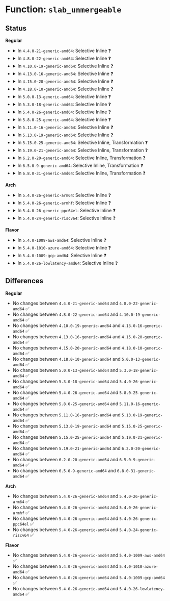 # Function: <code>slab_unmergeable</code>

## Status
<b>Regular</b>
<ul>
<li>
<details>
<summary>In <code>4.4.0-21-generic-amd64</code>: Selective Inline ❓</summary>

```c
int slab_unmergeable(struct kmem_cache * s)
```

```json
{
  "name": "slab_unmergeable",
  "collision_type": "Unique Global",
  "inline_type": "Selective",
  "funcs": [
    {
      "addr": 18446744071580632496,
      "name": "slab_unmergeable",
      "external": true,
      "loc": "mm/slab_common.c:228",
      "file": "mm/slab_common.c",
      "inline": "not declared, inlined",
      "caller_inline": [],
      "caller_func": [
        "mm/slab_common.c:find_mergeable",
        "mm/slub.c:sysfs_slab_add"
      ]
    }
  ],
  "symbols": [
    {
      "addr": 18446744071580632496,
      "name": "slab_unmergeable",
      "section": ".text",
      "bind": "STB_GLOBAL",
      "size": 60
    }
  ]
}
```
</details>
</li>
<li>
<details>
<summary>In <code>4.8.0-22-generic-amd64</code>: Selective Inline ❓</summary>

```c
int slab_unmergeable(struct kmem_cache * s)
```

```json
{
  "name": "slab_unmergeable",
  "collision_type": "Unique Global",
  "inline_type": "Selective",
  "funcs": [
    {
      "addr": 18446744071580735072,
      "name": "slab_unmergeable",
      "external": true,
      "loc": "mm/slab_common.c:233",
      "file": "mm/slab_common.c",
      "inline": "not declared, inlined",
      "caller_inline": [],
      "caller_func": [
        "mm/slab_common.c:find_mergeable",
        "mm/slub.c:sysfs_slab_add"
      ]
    }
  ],
  "symbols": [
    {
      "addr": 18446744071580735072,
      "name": "slab_unmergeable",
      "section": ".text",
      "bind": "STB_GLOBAL",
      "size": 60
    }
  ]
}
```
</details>
</li>
<li>
<details>
<summary>In <code>4.10.0-19-generic-amd64</code>: Selective Inline ❓</summary>

```c
int slab_unmergeable(struct kmem_cache * s)
```

```json
{
  "name": "slab_unmergeable",
  "collision_type": "Unique Global",
  "inline_type": "Selective",
  "funcs": [
    {
      "addr": 18446744071580800816,
      "name": "slab_unmergeable",
      "external": true,
      "loc": "mm/slab_common.c:233",
      "file": "mm/slab_common.c",
      "inline": "not declared, inlined",
      "caller_inline": [],
      "caller_func": [
        "mm/slab_common.c:find_mergeable",
        "mm/slub.c:sysfs_slab_add"
      ]
    }
  ],
  "symbols": [
    {
      "addr": 18446744071580800816,
      "name": "slab_unmergeable",
      "section": ".text",
      "bind": "STB_GLOBAL",
      "size": 60
    }
  ]
}
```
</details>
</li>
<li>
<details>
<summary>In <code>4.13.0-16-generic-amd64</code>: Selective Inline ❓</summary>

```c
int slab_unmergeable(struct kmem_cache * s)
```

```json
{
  "name": "slab_unmergeable",
  "collision_type": "Unique Global",
  "inline_type": "Selective",
  "funcs": [
    {
      "addr": 18446744071580841168,
      "name": "slab_unmergeable",
      "external": true,
      "loc": "mm/slab_common.c:264",
      "file": "mm/slab_common.c",
      "inline": "not declared, inlined",
      "caller_inline": [],
      "caller_func": [
        "mm/slab_common.c:find_mergeable",
        "mm/slub.c:sysfs_slab_add"
      ]
    }
  ],
  "symbols": [
    {
      "addr": 18446744071580841168,
      "name": "slab_unmergeable",
      "section": ".text",
      "bind": "STB_GLOBAL",
      "size": 60
    }
  ]
}
```
</details>
</li>
<li>
<details>
<summary>In <code>4.15.0-20-generic-amd64</code>: Selective Inline ❓</summary>

```c
int slab_unmergeable(struct kmem_cache * s)
```

```json
{
  "name": "slab_unmergeable",
  "collision_type": "Unique Global",
  "inline_type": "Selective",
  "funcs": [
    {
      "addr": 18446744071580931856,
      "name": "slab_unmergeable",
      "external": true,
      "loc": "mm/slab_common.c:273",
      "file": "mm/slab_common.c",
      "inline": "not declared, inlined",
      "caller_inline": [],
      "caller_func": [
        "mm/slab_common.c:find_mergeable",
        "mm/slub.c:sysfs_slab_add"
      ]
    }
  ],
  "symbols": [
    {
      "addr": 18446744071580931856,
      "name": "slab_unmergeable",
      "section": ".text",
      "bind": "STB_GLOBAL",
      "size": 59
    }
  ]
}
```
</details>
</li>
<li>
<details>
<summary>In <code>4.18.0-10-generic-amd64</code>: Selective Inline ❓</summary>

```c
int slab_unmergeable(struct kmem_cache * s)
```

```json
{
  "name": "slab_unmergeable",
  "collision_type": "Unique Global",
  "inline_type": "Selective",
  "funcs": [
    {
      "addr": 18446744071581067920,
      "name": "slab_unmergeable",
      "external": true,
      "loc": "mm/slab_common.c:293",
      "file": "mm/slab_common.c",
      "inline": "not declared, inlined",
      "caller_inline": [],
      "caller_func": [
        "mm/slab_common.c:find_mergeable",
        "mm/slub.c:sysfs_slab_add"
      ]
    }
  ],
  "symbols": [
    {
      "addr": 18446744071581067920,
      "name": "slab_unmergeable",
      "section": ".text",
      "bind": "STB_GLOBAL",
      "size": 69
    }
  ]
}
```
</details>
</li>
<li>
<details>
<summary>In <code>5.0.0-13-generic-amd64</code>: Selective Inline ❓</summary>

```c
int slab_unmergeable(struct kmem_cache * s)
```

```json
{
  "name": "slab_unmergeable",
  "collision_type": "Unique Global",
  "inline_type": "Selective",
  "funcs": [
    {
      "addr": 18446744071581145712,
      "name": "slab_unmergeable",
      "external": true,
      "loc": "mm/slab_common.c:293",
      "file": "mm/slab_common.c",
      "inline": "not declared, inlined",
      "caller_inline": [],
      "caller_func": [
        "mm/slab_common.c:find_mergeable",
        "mm/slub.c:sysfs_slab_add"
      ]
    }
  ],
  "symbols": [
    {
      "addr": 18446744071581145712,
      "name": "slab_unmergeable",
      "section": ".text",
      "bind": "STB_GLOBAL",
      "size": 69
    }
  ]
}
```
</details>
</li>
<li>
<details>
<summary>In <code>5.3.0-18-generic-amd64</code>: Selective Inline ❓</summary>

```c
int slab_unmergeable(struct kmem_cache * s)
```

```json
{
  "name": "slab_unmergeable",
  "collision_type": "Unique Global",
  "inline_type": "Selective",
  "funcs": [
    {
      "addr": 18446744071581212336,
      "name": "slab_unmergeable",
      "external": true,
      "loc": "mm/slab_common.c:308",
      "file": "mm/slab_common.c",
      "inline": "not declared, inlined",
      "caller_inline": [],
      "caller_func": [
        "mm/slab_common.c:find_mergeable",
        "mm/slub.c:sysfs_slab_add"
      ]
    }
  ],
  "symbols": [
    {
      "addr": 18446744071581212336,
      "name": "slab_unmergeable",
      "section": ".text",
      "bind": "STB_GLOBAL",
      "size": 69
    }
  ]
}
```
</details>
</li>
<li>
<details>
<summary>In <code>5.4.0-26-generic-amd64</code>: Selective Inline ❓</summary>

```c
int slab_unmergeable(struct kmem_cache * s)
```

```json
{
  "name": "slab_unmergeable",
  "collision_type": "Unique Global",
  "inline_type": "Selective",
  "funcs": [
    {
      "addr": 18446744071581270848,
      "name": "slab_unmergeable",
      "external": true,
      "loc": "mm/slab_common.c:309",
      "file": "mm/slab_common.c",
      "inline": "not declared, inlined",
      "caller_inline": [],
      "caller_func": [
        "mm/slab_common.c:find_mergeable",
        "mm/slub.c:sysfs_slab_add"
      ]
    }
  ],
  "symbols": [
    {
      "addr": 18446744071581270848,
      "name": "slab_unmergeable",
      "section": ".text",
      "bind": "STB_GLOBAL",
      "size": 69
    }
  ]
}
```
</details>
</li>
<li>
<details>
<summary>In <code>5.8.0-25-generic-amd64</code>: Selective Inline ❓</summary>

```c
int slab_unmergeable(struct kmem_cache * s)
```

```json
{
  "name": "slab_unmergeable",
  "collision_type": "Unique Global",
  "inline_type": "Selective",
  "funcs": [
    {
      "addr": 18446744071581461126,
      "name": "slab_unmergeable",
      "external": true,
      "loc": "mm/slab_common.c:309",
      "file": "mm/slab_common.c",
      "inline": "not declared, inlined",
      "caller_inline": [
        "mm/slab_common.c:find_mergeable",
        "mm/slab_common.c:find_mergeable"
      ],
      "caller_func": [
        "mm/slub.c:sysfs_slab_add"
      ]
    }
  ],
  "symbols": [
    {
      "addr": 18446744071581460864,
      "name": "slab_unmergeable",
      "section": ".text",
      "bind": "STB_GLOBAL",
      "size": 74
    }
  ]
}
```
</details>
</li>
<li>
<details>
<summary>In <code>5.11.0-16-generic-amd64</code>: Selective Inline ❓</summary>

```c
int slab_unmergeable(struct kmem_cache * s)
```

```json
{
  "name": "slab_unmergeable",
  "collision_type": "Unique Global",
  "inline_type": "Selective",
  "funcs": [
    {
      "addr": 18446744071581502233,
      "name": "slab_unmergeable",
      "external": true,
      "loc": "mm/slab_common.c:166",
      "file": "mm/slab_common.c",
      "inline": "not declared, inlined",
      "caller_inline": [
        "mm/slab_common.c:find_mergeable",
        "mm/slab_common.c:find_mergeable"
      ],
      "caller_func": [
        "mm/slub.c:sysfs_slab_add"
      ]
    }
  ],
  "symbols": [
    {
      "addr": 18446744071581502000,
      "name": "slab_unmergeable",
      "section": ".text",
      "bind": "STB_GLOBAL",
      "size": 64
    }
  ]
}
```
</details>
</li>
<li>
<details>
<summary>In <code>5.13.0-19-generic-amd64</code>: Selective Inline ❓</summary>

```c
int slab_unmergeable(struct kmem_cache * s)
```

```json
{
  "name": "slab_unmergeable",
  "collision_type": "Unique Global",
  "inline_type": "Selective",
  "funcs": [
    {
      "addr": 18446744071581524424,
      "name": "slab_unmergeable",
      "external": true,
      "loc": "mm/slab_common.c:174",
      "file": "mm/slab_common.c",
      "inline": "not declared, inlined",
      "caller_inline": [
        "mm/slab_common.c:find_mergeable",
        "mm/slab_common.c:find_mergeable"
      ],
      "caller_func": [
        "mm/slub.c:sysfs_slab_add"
      ]
    }
  ],
  "symbols": [
    {
      "addr": 18446744071581524192,
      "name": "slab_unmergeable",
      "section": ".text",
      "bind": "STB_GLOBAL",
      "size": 64
    }
  ]
}
```
</details>
</li>
<li>
<details>
<summary>In <code>5.15.0-25-generic-amd64</code>: Selective Inline, Transformation ❓</summary>

```c
int slab_unmergeable(struct kmem_cache * s)
```

```json
{
  "name": "slab_unmergeable",
  "collision_type": "Unique Global",
  "inline_type": "Selective",
  "funcs": [
    {
      "addr": 18446744071581786204,
      "name": "slab_unmergeable",
      "external": true,
      "loc": "mm/slab_common.c:174",
      "file": "mm/slab_common.c",
      "inline": "not declared, inlined",
      "caller_inline": [
        "mm/slab_common.c:find_mergeable",
        "mm/slab_common.c:find_mergeable"
      ],
      "caller_func": [
        "mm/slub.c:sysfs_slab_add"
      ]
    }
  ],
  "symbols": [
    {
      "addr": 18446744071592195056,
      "name": "slab_unmergeable.cold",
      "section": ".text",
      "bind": "STB_LOCAL",
      "size": 21
    },
    {
      "addr": 18446744071581785888,
      "name": "slab_unmergeable",
      "section": ".text",
      "bind": "STB_GLOBAL",
      "size": 91
    }
  ]
}
```
</details>
</li>
<li>
<details>
<summary>In <code>5.19.0-21-generic-amd64</code>: Selective Inline, Transformation ❓</summary>

```c
int slab_unmergeable(struct kmem_cache * s)
```

```json
{
  "name": "slab_unmergeable",
  "collision_type": "Unique Global",
  "inline_type": "Selective",
  "funcs": [
    {
      "addr": 18446744071582171197,
      "name": "slab_unmergeable",
      "external": true,
      "loc": "mm/slab_common.c:166",
      "file": "mm/slab_common.c",
      "inline": "not declared, inlined",
      "caller_inline": [],
      "caller_func": [
        "mm/slab_common.c:find_mergeable",
        "mm/slub.c:sysfs_slab_add"
      ]
    }
  ],
  "symbols": [
    {
      "addr": 18446744071593971623,
      "name": "slab_unmergeable.cold",
      "section": ".text",
      "bind": "STB_LOCAL",
      "size": 21
    },
    {
      "addr": 18446744071582171120,
      "name": "slab_unmergeable",
      "section": ".text",
      "bind": "STB_GLOBAL",
      "size": 115
    }
  ]
}
```
</details>
</li>
<li>
<details>
<summary>In <code>6.2.0-20-generic-amd64</code>: Selective Inline, Transformation ❓</summary>

```c
int slab_unmergeable(struct kmem_cache * s)
```

```json
{
  "name": "slab_unmergeable",
  "collision_type": "Unique Global",
  "inline_type": "Selective",
  "funcs": [
    {
      "addr": 18446744071582653213,
      "name": "slab_unmergeable",
      "external": true,
      "loc": "mm/slab_common.c:138",
      "file": "mm/slab_common.c",
      "inline": "not declared, inlined",
      "caller_inline": [],
      "caller_func": [
        "mm/slab_common.c:find_mergeable",
        "mm/slub.c:sysfs_slab_add"
      ]
    }
  ],
  "symbols": [
    {
      "addr": 18446744071596028434,
      "name": "slab_unmergeable.cold",
      "section": ".text",
      "bind": "STB_LOCAL",
      "size": 21
    },
    {
      "addr": 18446744071582653136,
      "name": "slab_unmergeable",
      "section": ".text",
      "bind": "STB_GLOBAL",
      "size": 115
    }
  ]
}
```
</details>
</li>
<li>
<details>
<summary>In <code>6.5.0-9-generic-amd64</code>: Selective Inline, Transformation ❓</summary>

```c
int slab_unmergeable(struct kmem_cache * s)
```

```json
{
  "name": "slab_unmergeable",
  "collision_type": "Unique Global",
  "inline_type": "Selective",
  "funcs": [
    {
      "addr": 18446744071582863295,
      "name": "slab_unmergeable",
      "external": true,
      "loc": "mm/slab_common.c:140",
      "file": "mm/slab_common.c",
      "inline": "not declared, inlined",
      "caller_inline": [
        "mm/slab_common.c:find_mergeable",
        "mm/slab_common.c:find_mergeable"
      ],
      "caller_func": [
        "mm/slub.c:sysfs_slab_add"
      ]
    }
  ],
  "symbols": [
    {
      "addr": 18446744071596550862,
      "name": "slab_unmergeable.cold",
      "section": ".text",
      "bind": "STB_LOCAL",
      "size": 21
    },
    {
      "addr": 18446744071582862960,
      "name": "slab_unmergeable",
      "section": ".text",
      "bind": "STB_GLOBAL",
      "size": 115
    }
  ]
}
```
</details>
</li>
<li>
<details>
<summary>In <code>6.8.0-31-generic-amd64</code>: Selective Inline, Transformation ❓</summary>

```c
int slab_unmergeable(struct kmem_cache * s)
```

```json
{
  "name": "slab_unmergeable",
  "collision_type": "Unique Global",
  "inline_type": "Selective",
  "funcs": [
    {
      "addr": 18446744071583036399,
      "name": "slab_unmergeable",
      "external": true,
      "loc": "mm/slab_common.c:139",
      "file": "mm/slab_common.c",
      "inline": "not declared, inlined",
      "caller_inline": [
        "mm/slab_common.c:find_mergeable",
        "mm/slab_common.c:find_mergeable"
      ],
      "caller_func": [
        "mm/slub.c:sysfs_slab_add"
      ]
    }
  ],
  "symbols": [
    {
      "addr": 18446744071597454433,
      "name": "slab_unmergeable.cold",
      "section": ".text",
      "bind": "STB_LOCAL",
      "size": 21
    },
    {
      "addr": 18446744071583036064,
      "name": "slab_unmergeable",
      "section": ".text",
      "bind": "STB_GLOBAL",
      "size": 115
    }
  ]
}
```
</details>
</li>
</ul>
<b>Arch</b>
<ul>
<li>
<details>
<summary>In <code>5.4.0-26-generic-arm64</code>: Selective Inline ❓</summary>

```c
int slab_unmergeable(struct kmem_cache * s)
```

```json
{
  "name": "slab_unmergeable",
  "collision_type": "Unique Global",
  "inline_type": "Selective",
  "funcs": [
    {
      "addr": 18446603336492675824,
      "name": "slab_unmergeable",
      "external": true,
      "loc": "mm/slab_common.c:309",
      "file": "mm/slab_common.c",
      "inline": "not declared, inlined",
      "caller_inline": [],
      "caller_func": [
        "mm/slab_common.c:find_mergeable",
        "mm/slub.c:sysfs_slab_add"
      ]
    }
  ],
  "symbols": [
    {
      "addr": 18446603336492675824,
      "name": "slab_unmergeable",
      "section": ".text",
      "bind": "STB_GLOBAL",
      "size": 124
    }
  ]
}
```
</details>
</li>
<li>
<details>
<summary>In <code>5.4.0-26-generic-armhf</code>: Selective Inline ❓</summary>

```c
int slab_unmergeable(struct kmem_cache * s)
```

```json
{
  "name": "slab_unmergeable",
  "collision_type": "Unique Global",
  "inline_type": "Selective",
  "funcs": [
    {
      "addr": 3226514560,
      "name": "slab_unmergeable",
      "external": true,
      "loc": "mm/slab_common.c:309",
      "file": "mm/slab_common.c",
      "inline": "not declared, inlined",
      "caller_inline": [],
      "caller_func": [
        "mm/slab_common.c:find_mergeable",
        "mm/slub.c:sysfs_slab_add"
      ]
    }
  ],
  "symbols": [
    {
      "addr": 3226514560,
      "name": "slab_unmergeable",
      "section": ".text",
      "bind": "STB_GLOBAL",
      "size": 116
    }
  ]
}
```
</details>
</li>
<li>
<details>
<summary>In <code>5.4.0-26-generic-ppc64el</code>: Selective Inline ❓</summary>

```c
int slab_unmergeable(struct kmem_cache * s)
```

```json
{
  "name": "slab_unmergeable",
  "collision_type": "Unique Global",
  "inline_type": "Selective",
  "funcs": [
    {
      "addr": 13835058055286001392,
      "name": "slab_unmergeable",
      "external": true,
      "loc": "mm/slab_common.c:309",
      "file": "mm/slab_common.c",
      "inline": "not declared, inlined",
      "caller_inline": [],
      "caller_func": [
        "mm/slab_common.c:find_mergeable",
        "mm/slub.c:sysfs_slab_add"
      ]
    }
  ],
  "symbols": [
    {
      "addr": 13835058055286001392,
      "name": "slab_unmergeable",
      "section": ".text",
      "bind": "STB_GLOBAL",
      "size": 120
    }
  ]
}
```
</details>
</li>
<li>
<details>
<summary>In <code>5.4.0-24-generic-riscv64</code>: Selective Inline ❓</summary>

```c
int slab_unmergeable(struct kmem_cache * s)
```

```json
{
  "name": "slab_unmergeable",
  "collision_type": "Unique Global",
  "inline_type": "Selective",
  "funcs": [
    {
      "addr": 18446743936272682794,
      "name": "slab_unmergeable",
      "external": true,
      "loc": "mm/slab_common.c:309",
      "file": "mm/slab_common.c",
      "inline": "not declared, inlined",
      "caller_inline": [],
      "caller_func": [
        "mm/slab_common.c:find_mergeable",
        "mm/slub.c:sysfs_slab_add"
      ]
    }
  ],
  "symbols": [
    {
      "addr": 18446743936272682794,
      "name": "slab_unmergeable",
      "section": ".text",
      "bind": "STB_GLOBAL",
      "size": 82
    }
  ]
}
```
</details>
</li>
</ul>
<b>Flavor</b>
<ul>
<li>
<details>
<summary>In <code>5.4.0-1009-aws-amd64</code>: Selective Inline ❓</summary>

```c
int slab_unmergeable(struct kmem_cache * s)
```

```json
{
  "name": "slab_unmergeable",
  "collision_type": "Unique Global",
  "inline_type": "Selective",
  "funcs": [
    {
      "addr": 18446744071581239696,
      "name": "slab_unmergeable",
      "external": true,
      "loc": "mm/slab_common.c:309",
      "file": "mm/slab_common.c",
      "inline": "not declared, inlined",
      "caller_inline": [],
      "caller_func": [
        "mm/slab_common.c:find_mergeable",
        "mm/slub.c:sysfs_slab_add"
      ]
    }
  ],
  "symbols": [
    {
      "addr": 18446744071581239696,
      "name": "slab_unmergeable",
      "section": ".text",
      "bind": "STB_GLOBAL",
      "size": 69
    }
  ]
}
```
</details>
</li>
<li>
<details>
<summary>In <code>5.4.0-1010-azure-amd64</code>: Selective Inline ❓</summary>

```c
int slab_unmergeable(struct kmem_cache * s)
```

```json
{
  "name": "slab_unmergeable",
  "collision_type": "Unique Global",
  "inline_type": "Selective",
  "funcs": [
    {
      "addr": 18446744071581186368,
      "name": "slab_unmergeable",
      "external": true,
      "loc": "mm/slab_common.c:309",
      "file": "mm/slab_common.c",
      "inline": "not declared, inlined",
      "caller_inline": [],
      "caller_func": [
        "mm/slab_common.c:find_mergeable",
        "mm/slub.c:sysfs_slab_add"
      ]
    }
  ],
  "symbols": [
    {
      "addr": 18446744071581186368,
      "name": "slab_unmergeable",
      "section": ".text",
      "bind": "STB_GLOBAL",
      "size": 69
    }
  ]
}
```
</details>
</li>
<li>
<details>
<summary>In <code>5.4.0-1009-gcp-amd64</code>: Selective Inline ❓</summary>

```c
int slab_unmergeable(struct kmem_cache * s)
```

```json
{
  "name": "slab_unmergeable",
  "collision_type": "Unique Global",
  "inline_type": "Selective",
  "funcs": [
    {
      "addr": 18446744071581230896,
      "name": "slab_unmergeable",
      "external": true,
      "loc": "mm/slab_common.c:309",
      "file": "mm/slab_common.c",
      "inline": "not declared, inlined",
      "caller_inline": [],
      "caller_func": [
        "mm/slab_common.c:find_mergeable",
        "mm/slub.c:sysfs_slab_add"
      ]
    }
  ],
  "symbols": [
    {
      "addr": 18446744071581230896,
      "name": "slab_unmergeable",
      "section": ".text",
      "bind": "STB_GLOBAL",
      "size": 69
    }
  ]
}
```
</details>
</li>
<li>
<details>
<summary>In <code>5.4.0-26-lowlatency-amd64</code>: Selective Inline ❓</summary>

```c
int slab_unmergeable(struct kmem_cache * s)
```

```json
{
  "name": "slab_unmergeable",
  "collision_type": "Unique Global",
  "inline_type": "Selective",
  "funcs": [
    {
      "addr": 18446744071581294400,
      "name": "slab_unmergeable",
      "external": true,
      "loc": "mm/slab_common.c:309",
      "file": "mm/slab_common.c",
      "inline": "not declared, inlined",
      "caller_inline": [],
      "caller_func": [
        "mm/slab_common.c:find_mergeable",
        "mm/slub.c:sysfs_slab_add"
      ]
    }
  ],
  "symbols": [
    {
      "addr": 18446744071581294400,
      "name": "slab_unmergeable",
      "section": ".text",
      "bind": "STB_GLOBAL",
      "size": 69
    }
  ]
}
```
</details>
</li>
</ul>

## Differences
<b>Regular</b>
<ul>
<li>
No changes between <code>4.4.0-21-generic-amd64</code> and <code>4.8.0-22-generic-amd64</code> ✅
</li>
<li>
No changes between <code>4.8.0-22-generic-amd64</code> and <code>4.10.0-19-generic-amd64</code> ✅
</li>
<li>
No changes between <code>4.10.0-19-generic-amd64</code> and <code>4.13.0-16-generic-amd64</code> ✅
</li>
<li>
No changes between <code>4.13.0-16-generic-amd64</code> and <code>4.15.0-20-generic-amd64</code> ✅
</li>
<li>
No changes between <code>4.15.0-20-generic-amd64</code> and <code>4.18.0-10-generic-amd64</code> ✅
</li>
<li>
No changes between <code>4.18.0-10-generic-amd64</code> and <code>5.0.0-13-generic-amd64</code> ✅
</li>
<li>
No changes between <code>5.0.0-13-generic-amd64</code> and <code>5.3.0-18-generic-amd64</code> ✅
</li>
<li>
No changes between <code>5.3.0-18-generic-amd64</code> and <code>5.4.0-26-generic-amd64</code> ✅
</li>
<li>
No changes between <code>5.4.0-26-generic-amd64</code> and <code>5.8.0-25-generic-amd64</code> ✅
</li>
<li>
No changes between <code>5.8.0-25-generic-amd64</code> and <code>5.11.0-16-generic-amd64</code> ✅
</li>
<li>
No changes between <code>5.11.0-16-generic-amd64</code> and <code>5.13.0-19-generic-amd64</code> ✅
</li>
<li>
No changes between <code>5.13.0-19-generic-amd64</code> and <code>5.15.0-25-generic-amd64</code> ✅
</li>
<li>
No changes between <code>5.15.0-25-generic-amd64</code> and <code>5.19.0-21-generic-amd64</code> ✅
</li>
<li>
No changes between <code>5.19.0-21-generic-amd64</code> and <code>6.2.0-20-generic-amd64</code> ✅
</li>
<li>
No changes between <code>6.2.0-20-generic-amd64</code> and <code>6.5.0-9-generic-amd64</code> ✅
</li>
<li>
No changes between <code>6.5.0-9-generic-amd64</code> and <code>6.8.0-31-generic-amd64</code> ✅
</li>
</ul>
<b>Arch</b>
<ul>
<li>
No changes between <code>5.4.0-26-generic-amd64</code> and <code>5.4.0-26-generic-arm64</code> ✅
</li>
<li>
No changes between <code>5.4.0-26-generic-amd64</code> and <code>5.4.0-26-generic-armhf</code> ✅
</li>
<li>
No changes between <code>5.4.0-26-generic-amd64</code> and <code>5.4.0-26-generic-ppc64el</code> ✅
</li>
<li>
No changes between <code>5.4.0-26-generic-amd64</code> and <code>5.4.0-24-generic-riscv64</code> ✅
</li>
</ul>
<b>Flavor</b>
<ul>
<li>
No changes between <code>5.4.0-26-generic-amd64</code> and <code>5.4.0-1009-aws-amd64</code> ✅
</li>
<li>
No changes between <code>5.4.0-26-generic-amd64</code> and <code>5.4.0-1010-azure-amd64</code> ✅
</li>
<li>
No changes between <code>5.4.0-26-generic-amd64</code> and <code>5.4.0-1009-gcp-amd64</code> ✅
</li>
<li>
No changes between <code>5.4.0-26-generic-amd64</code> and <code>5.4.0-26-lowlatency-amd64</code> ✅
</li>
</ul>
